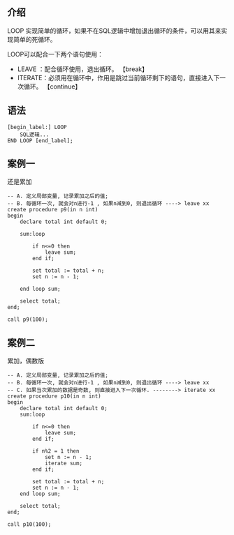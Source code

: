 ## 介绍

LOOP 实现简单的循环，如果不在SQL逻辑中增加退出循环的条件，可以用其来实现简单的死循环。 

LOOP可以配合一下两个语句使用：

* LEAVE ：配合循环使用，退出循环。  【break】
* ITERATE：必须用在循环中，作用是跳过当前循环剩下的语句，直接进入下一次循环。 【continue】

## 语法

```mysql
[begin_label:] LOOP
	SQL逻辑...
END LOOP [end_label];
```



## 案例一

还是累加

```mysql
-- A. 定义局部变量, 记录累加之后的值;
-- B. 每循环一次, 就会对n进行-1 , 如果n减到0, 则退出循环 ----> leave xx
create procedure p9(in n int)
begin
    declare total int default 0;
   
    sum:loop
    
        if n<=0 then
        	leave sum;
        end if;
        
        set total := total + n;
        set n := n - 1;
        
    end loop sum;
    
    select total;
end;

call p9(100);
```



## 案例二

累加，偶数版

```mysql
-- A. 定义局部变量, 记录累加之后的值;
-- B. 每循环一次, 就会对n进行-1 , 如果n减到0, 则退出循环 ----> leave xx
-- C. 如果当次累加的数据是奇数, 则直接进入下一次循环. --------> iterate xx
create procedure p10(in n int)
begin
    declare total int default 0;
    sum:loop
    
        if n<=0 then
        	leave sum;
        end if;
        
        if n%2 = 1 then
        	set n := n - 1;
        	iterate sum;
        end if;
        
        set total := total + n;
        set n := n - 1;
    end loop sum;
    
    select total;
end;

call p10(100);
```


